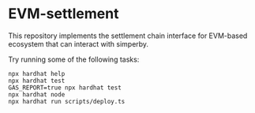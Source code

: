 # EVM-settlement

This repository implements the settlement chain interface for EVM-based ecosystem that can interact with simperby.

Try running some of the following tasks:

```shell
npx hardhat help
npx hardhat test
GAS_REPORT=true npx hardhat test
npx hardhat node
npx hardhat run scripts/deploy.ts
```
